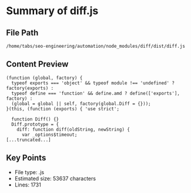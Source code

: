 # Summary of diff.js
  
## File Path
`/home/tabs/seo-engineering/automation/node_modules/diff/dist/diff.js`

## Content Preview
```
(function (global, factory) {
  typeof exports === 'object' && typeof module !== 'undefined' ? factory(exports) :
  typeof define === 'function' && define.amd ? define(['exports'], factory) :
  (global = global || self, factory(global.Diff = {}));
}(this, (function (exports) { 'use strict';

  function Diff() {}
  Diff.prototype = {
    diff: function diff(oldString, newString) {
      var _options$timeout;
[...truncated...]
```

## Key Points
- File type: .js
- Estimated size: 53637 characters
- Lines: 1731
